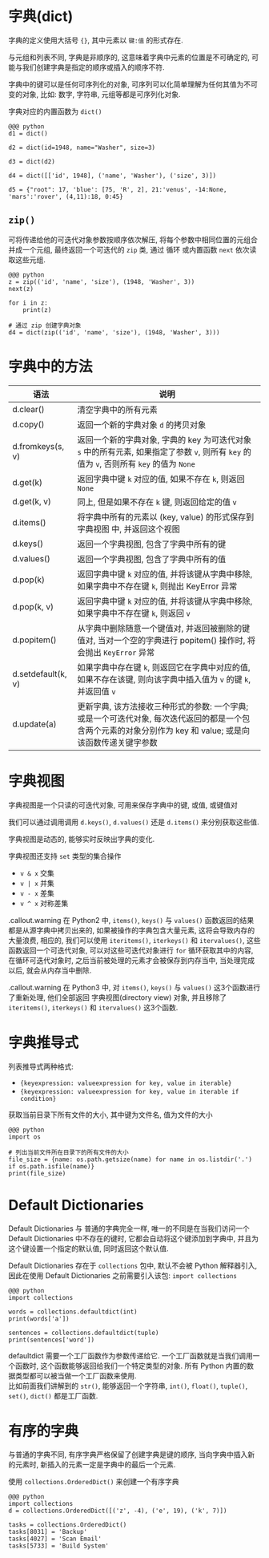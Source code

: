<!SLIDE>
# 字典(dict)

字典的定义使用大括号 `{}`, 其中元素以 `键:值` 的形式存在.

与元组和列表不同, 字典是非顺序的, 这意味着字典中元素的位置是不可确定的, 可能与我们创建字典是指定的顺序或插入的顺序不符.

字典中的键可以是任何可序列化的对象, 可序列可以化简单理解为任何其值为不可变的对象, 比如: 数字, 字符串, 元组等都是可序列化对象.

字典对应的内置函数为 `dict()`

    @@@ python
    d1 = dict()

    d2 = dict(id=1948, name="Washer", size=3)

    d3 = dict(d2)

    d4 = dict([['id', 1948], ('name', 'Washer'), ('size', 3)])

    d5 = {"root": 17, 'blue': [75, 'R', 2], 21:'venus', -14:None, 'mars':'rover', (4,11):18, 0:45}

## `zip()`
可将传递给他的可迭代对象参数按顺序依次解压, 将每个参数中相同位置的元组合并成一个元组, 最终返回一个可迭代的 `zip` 类, 通过 循环 或内置函数 `next` 依次读取这些元组.

    @@@ python
    z = zip(('id', 'name', 'size'), (1948, 'Washer', 3))
    next(z)

    for i in z:
        print(z)

    # 通过 zip 创建字典对象
    d4 = dict(zip(('id', 'name', 'size'), (1948, 'Washer', 3)))

<!SLIDE transition=turnUp>
# 字典中的方法

语法 | 说明
 -- | ---
d.clear()          | 清空字典中的所有元素
d.copy()           | 返回一个新的字典对象 `d` 的拷贝对象
d.fromkeys(s, v)   | 返回一个新的字典对象, 字典的 key 为可迭代对象 `s` 中的所有元素, 如果指定了参数 `v`, 则所有 `key` 的值为 `v`, 否则所有 `key` 的值为 `None`
d.get(k)           | 返回字典中键 `k` 对应的值, 如果不存在 `k`, 则返回 `None`
d.get(k, v)        | 同上, 但是如果不存在 `k` 键, 则返回给定的值 `v`
d.items()          | 将字典中所有的元素以 (key, value) 的形式保存到 字典视图 中, 并返回这个视图
d.keys()           | 返回一个字典视图, 包含了字典中所有的键
d.values()         | 返回一个字典视图, 包含了字典中所有的值
d.pop(k)           | 返回字典中键 `k` 对应的值, 并将该键从字典中移除, 如果字典中不存在键 `k`, 则抛出 KeyError 异常
d.pop(k, v)        | 返回字典中键 `k` 对应的值, 并将该键从字典中移除, 如果字典中不存在键 `k`, 则返回 `v`
d.popitem()        | 从字典中删除随意一个键值对, 并返回被删除的键值对, 当对一个空的字典进行 popitem() 操作时, 将会抛出 `KeyError` 异常
d.setdefault(k, v) | 如果字典中存在键 `k`, 则返回它在字典中对应的值, 如果不存在该键, 则向该字典中插入值为 `v` 的键 `k`, 并返回值 `v`
d.update(a)        | 更新字典, 该方法接收三种形式的参数: 一个字典; 或是一个可迭代对象, 每次迭代返回的都是一个包含两个元素的对象分别作为 key 和 value; 或是向该函数传递关键字参数

<!SLIDE transition=turnUp>
# 字典视图

字典视图是一个只读的可迭代对象, 可用来保存字典中的键, 或值, 或键值对

我们可以通过调用调用 `d.keys()`, `d.values()` 还是 `d.items()` 来分别获取这些值.

字典视图是动态的, 能够实时反映出字典的变化.

字典视图还支持 `set` 类型的集合操作

- `v & x` 交集
- `v | x` 并集
- `v - x` 差集
- `v ^ x` 对称差集

.callout.warning 在 Python2 中, `items()`, `keys()` 与 `values()` 函数返回的结果都是从源字典中拷贝出来的, 如果被操作的字典包含大量元素, 这将会导致内存的大量浪费, 相应的, 我们可以使用 `iteritems()`, `iterkeys()` 和 `itervalues()`, 这些函数返回一个可迭代对象, 可以对这些可迭代对象进行 `for` 循环获取其中的内容, 在循环可迭代对象时, 之后当前被处理的元素才会被保存到内存当中, 当处理完成以后, 就会从内存当中删除.

.callout.warning 在 Python3 中, 对 `items()`, `keys()` 与 `values()` 这3个函数进行了重新处理, 他们全部返回 字典视图(directory view) 对象, 并且移除了 `iteritems()`, `iterkeys()` 和 `itervalues()` 这3个函数.

<!SLIDE transition=turnUp>
# 字典推导式

列表推导式两种格式:

- `{keyexpression: valueexpression for key, value in iterable}`
- `{keyexpression: valueexpression for key, value in iterable if condition}`

获取当前目录下所有文件的大小, 其中键为文件名, 值为文件的大小

    @@@ python
    import os

    # 列出当前文件所在目录下的所有文件的大小
    file_size = {name: os.path.getsize(name) for name in os.listdir('.') if os.path.isfile(name)}
    print(file_size)

<!SLIDE transition=turnUp>
# Default Dictionaries
Default Dictionaries 与 普通的字典完全一样, 唯一的不同是在当我们访问一个 Default Dictionaries 中不存在的键时, 它都会自动将这个键添加到字典中, 并且为这个键设置一个指定的默认值, 同时返回这个默认值.

Default Dictionaries 存在于 `collections` 包中, 默认不会被 Python 解释器引入, 因此在使用 Default Dictionaries 之前需要引入该包: `import collections`

    @@@ python
    import collections

    words = collections.defaultdict(int)
    print(words['a'])

    sentences = collections.defaultdict(tuple)
    print(sentences['word'])

defaultdict 需要一个工厂函数作为参数传递给它. 一个工厂函数就是当我们调用一个函数时, 这个函数能够返回给我们一个特定类型的对象. 所有 Python 内置的数据类型都可以被当做一个工厂函数来使用.  
比如前面我们讲解到的 `str()`, 能够返回一个字符串, `int()`, `float()`, `tuple()`, `set()`, `dict()` 都是工厂函数.

<!SLIDE transition=turnUp>
# 有序的字典

与普通的字典不同, 有序字典严格保留了创建字典是键的顺序, 当向字典中插入新的元素时, 新插入的元素一定是字典中的最后一个元素.

使用 `collections.OrderedDict()` 来创建一个有序字典

    @@@ python
    import collections
    d = collections.OrderedDict([('z', -4), ('e', 19), ('k', 7)])

    tasks = collections.OrderedDict()
    tasks[8031] = 'Backup'
    tasks[4027] = 'Scan Email'
    tasks[5733] = 'Build System'
